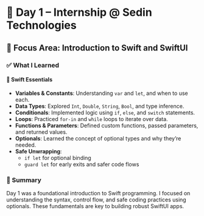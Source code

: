 # 📅 Day 1 – Internship @ Sedin Technologies

## 🧠 Focus Area: Introduction to Swift and SwiftUI

### ✅ What I Learned

#### 🔹 Swift Essentials
- **Variables & Constants**: Understanding `var` and `let`, and when to use each.
- **Data Types**: Explored `Int`, `Double`, `String`, `Bool`, and type inference.
- **Conditionals**: Implemented logic using `if`, `else`, and `switch` statements.
- **Loops**: Practiced `for-in` and `while` loops to iterate over data.
- **Functions & Parameters**: Defined custom functions, passed parameters, and returned values.
- **Optionals**: Learned the concept of optional types and why they’re needed.
- **Safe Unwrapping**:
  - `if let` for optional binding
  - `guard let` for early exits and safer code flows

### 📝 Summary
Day 1 was a foundational introduction to Swift programming. I focused on understanding the syntax, control flow, and safe coding practices using optionals. These fundamentals are key to building robust SwiftUI apps.

